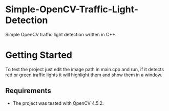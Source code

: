 # Simple-OpenCV-Traffic-Light-Detection
Simple OpenCV traffic light detection written in C++.

# Getting Started
To test the project just edit the image path in main.cpp and run, if it detects red or green traffic lights it will highlight them and show them in a window.

## Requirements
- The project was tested with OpenCV 4.5.2.